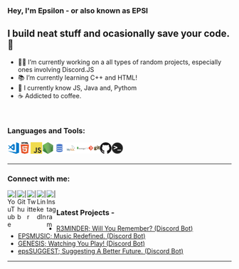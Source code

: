 ### Hey, I'm Epsilon - or also known as EPSI 

## I build neat stuff and ocasionally save your code. 🤖
- 👨‍💻 I’m currently working on a all types of random projects, especially ones involving Discord.JS
- 📚 I’m currently learning C++ and HTML!
- 🤔 I currently know JS, Java and, Pythom
- ☕ Addicted to coffee.

<br />

### Languages and Tools:

[<img align="left" alt="Visual Studio Code" width="26px" src="https://raw.githubusercontent.com/github/explore/80688e429a7d4ef2fca1e82350fe8e3517d3494d/topics/visual-studio-code/visual-studio-code.png" />][webdevplaylist]
[<img align="left" alt="HTML5" width="26px" src="https://raw.githubusercontent.com/github/explore/80688e429a7d4ef2fca1e82350fe8e3517d3494d/topics/html/html.png" />][webdevplaylist]
[<img align="left" alt="JavaScript" width="26px" src="https://raw.githubusercontent.com/github/explore/80688e429a7d4ef2fca1e82350fe8e3517d3494d/topics/javascript/javascript.png" />][webdevplaylist]
[<img align="left" alt="Node.js" width="26px" src="https://raw.githubusercontent.com/github/explore/80688e429a7d4ef2fca1e82350fe8e3517d3494d/topics/nodejs/nodejs.png" />][webdevplaylist]
[<img align="left" alt="SQL" width="26px" src="https://raw.githubusercontent.com/github/explore/80688e429a7d4ef2fca1e82350fe8e3517d3494d/topics/sql/sql.png" />][webdevplaylist]
[<img align="left" alt="MySQL" width="26px" src="https://raw.githubusercontent.com/github/explore/80688e429a7d4ef2fca1e82350fe8e3517d3494d/topics/mysql/mysql.png" />][webdevplaylist]
[<img align="left" alt="MongoDB" width="26px" src="https://raw.githubusercontent.com/github/explore/80688e429a7d4ef2fca1e82350fe8e3517d3494d/topics/mongodb/mongodb.png" />][webdevplaylist]
[<img align="left" alt="Git" width="26px" src="https://raw.githubusercontent.com/github/explore/80688e429a7d4ef2fca1e82350fe8e3517d3494d/topics/git/git.png" />][webdevplaylist]
[<img align="left" alt="GitHub" width="26px" src="https://raw.githubusercontent.com/github/explore/78df643247d429f6cc873026c0622819ad797942/topics/github/github.png" />][webdevplaylist]
[<img align="left" alt="HTML5" width="26px" src="https://raw.githubusercontent.com/github/explore/80688e429a7d4ef2fca1e82350fe8e3517d3494d/topics/terminal/terminal.png" />][webdevplaylist]

<br />
<br />

---

### Connect with me:

[<img align="left" alt=" | YouTube" width="22px" src="https://cdn.jsdelivr.net/npm/simple-icons@v3/icons/youtube.svg" />][youtube]
[<img align="left" alt=" | Github" width="22px" src="https://github.githubassets.com/images/modules/logos_page/GitHub-Mark.png" />][Github]
[<img align="left" alt=" | Twitter" width="22px" src="https://cdn.jsdelivr.net/npm/simple-icons@v3/icons/twitter.svg" />][twitter]
[<img align="left" alt="| LinkedIn" width="22px" src="https://cdn.jsdelivr.net/npm/simple-icons@v3/icons/linkedin.svg" />][linkedin]
[<img align="left" alt=" | Instagram" width="22px" src="https://cdn.jsdelivr.net/npm/simple-icons@v3/icons/instagram.svg" />][instagram]

<br />

### Latest Projects -

<!-- BLOG-POST-LIST:START -->
- [R3MINDER; Will You Remember? (Discord Bot)](https://i.gyazo.com/3e7ce89c6ef934e841575652177d5ac4.png)
- [EPSMUSIC; Music Redefined. (Discord Bot)](https://i.gyazo.com/984139eac047b40200324b44a7ee0708.png)
- [GENESIS; Watching You Play! (Discord Bot)](https://dev.to/codestackr/regular-expressions-regex-crash-course-248n)
- [epsSUGGEST; Suggesting A Better Future. (Discord Bot)](https://i.gyazo.com/55e9b52530d9180a1bae2f78bb5d4b39.png)
<!-- BLOG-POST-LIST:END -->

---

[youtube]: https://www.youtube.com/channel/UCggfOK6IfmHQjdqJr15EufA?view_as=subscriber
[twitter]: blank:blank
[linkedin]: blank:blank
[instagram]: blank:blank
[Github]: https://github.com/DevEpsilon
[webdevplaylist]: blank:blank

